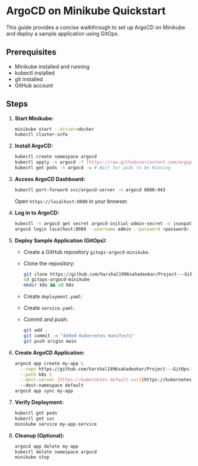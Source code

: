 # ArgoCD on Minikube Quickstart

This guide provides a concise walkthrough to set up ArgoCD on Minikube and deploy a sample application using GitOps.

## Prerequisites

- Minikube installed and running
- kubectl installed
- git installed
- GitHub account

## Steps

1.  **Start Minikube:**

    ```bash
    minikube start --driver=docker
    kubectl cluster-info
    ```

2.  **Install ArgoCD:**

    ```bash
    kubectl create namespace argocd
    kubectl apply -n argocd -f [https://raw.githubusercontent.com/argoproj/argo-cd/stable/manifests/install.yaml]
    kubectl get pods -n argocd -w # Wait for pods to be Running
    ```

3.  **Access ArgoCD Dashboard:**

    ```bash
    kubectl port-forward svc/argocd-server -n argocd 8080:443
    ```

    Open `https://localhost:8080` in your browser.

4.  **Log in to ArgoCD:**

    ```bash
    kubectl -n argocd get secret argocd-initial-admin-secret -o jsonpath="{.data.password}" | base64 -d
    argocd login localhost:8080 --username admin --password <password>
    ```

5.  **Deploy Sample Application (GitOps):**

    -   Create a GitHub repository `gitops-argocd-minikube`.
    -   Clone the repository:

        ```bash
        git clone https://github.com/harshal1996sahadeokar/Project---GitOps-With-ArgoCD-project.git
        cd gitops-argocd-minikube
        mkdir k8s && cd k8s
        ```

    -   Create `deployment.yaml`:


    -   Create `service.yaml`:

    -   Commit and push:

        ```bash
        git add .
        git commit -m "Added Kubernetes manifests"
        git push origin main
        ```

6.  **Create ArgoCD Application:**

    ```bash
    argocd app create my-app \
      --repo https://github.com/harshal1996sahadeokar/Project---GitOps-With-ArgoCD-project.git \
      --path k8s \
      --dest-server [https://kubernetes.default.svc](https://kubernetes.default.svc) \
      --dest-namespace default
    argocd app sync my-app
    ```

7.  **Verify Deployment:**

    ```bash
    kubectl get pods
    kubectl get svc
    minikube service my-app-service
    ```

8.  **Cleanup (Optional):**

    ```bash
    argocd app delete my-app
    kubectl delete namespace argocd
    minikube stop
    ```
